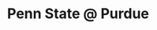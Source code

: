 ---
layout: gallery
title: Penn State @ Purdue
category: photography
tags: Photography
name: penn_state_at_purdue
files: 5
thumbnail: /assets/photography/2012/11/03-penn_state_at_purdue/penn_state_at_purdue-1.jpg
---